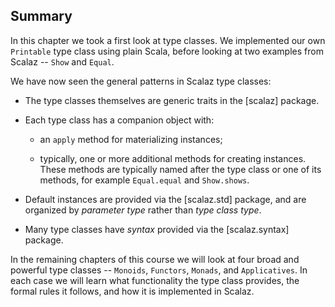 ## Summary

In this chapter we took a first look at type classes. We implemented our own `Printable` type class using plain Scala, before looking at two examples from Scalaz -- `Show` and `Equal`.

We have now seen the general patterns in Scalaz type classes:

 - The type classes themselves are generic traits in the [scalaz] package.

 - Each type class has a companion object with:

    - an `apply` method for materializing instances;

    - typically, one or more additional methods for creating instances.
      These methods are typically named after the type class or one of its methods,
      for example `Equal.equal` and `Show.shows`.

 - Default instances are provided via the [scalaz.std] package, and are organized by
   *parameter type* rather than *type class type*.

 - Many type classes have *syntax* provided via the [scalaz.syntax] package.

In the remaining chapters of this course we will look at four broad and powerful type classes -- `Monoids`, `Functors`, `Monads`, and `Applicatives`. In each case we will learn what functionality the type class provides, the formal rules it follows, and how it is implemented in Scalaz.
